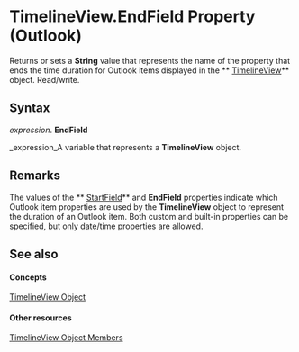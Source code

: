 
# TimelineView.EndField Property (Outlook)

Returns or sets a  **String** value that represents the name of the property that ends the time duration for Outlook items displayed in the ** [TimelineView](fb14c1a1-f542-fa1e-f30f-c5ee3d2f0206.md)** object. Read/write.


## Syntax

 _expression_. **EndField**

 _expression_A variable that represents a  **TimelineView** object.


## Remarks

The values of the  ** [StartField](2477ce1d-a5d0-ddf5-49e9-b25dcd90efbd.md)** and **EndField** properties indicate which Outlook item properties are used by the **TimelineView** object to represent the duration of an Outlook item. Both custom and built-in properties can be specified, but only date/time properties are allowed.


## See also


#### Concepts


 [TimelineView Object](fb14c1a1-f542-fa1e-f30f-c5ee3d2f0206.md)
#### Other resources


 [TimelineView Object Members](fa134129-519f-6f08-dc53-5e72085f9cc0.md)
